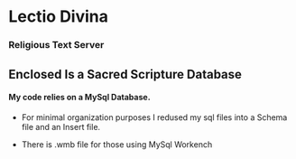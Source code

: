 # Lectio Divina

### Religious Text Server

## Enclosed Is a Sacred Scripture Database

#### My code relies on a MySql Database.

* For minimal organization purposes I redused my sql files into a Schema file and an Insert file.

* There is .wmb file for those using MySql Workench


